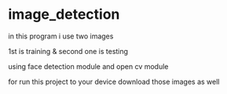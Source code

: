 # image_detection

in this program i use two images 

1st is training & second one is testing

using face detection module and open cv module 

for run this project to your device download those images as well

